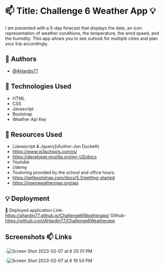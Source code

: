 
# 📫 Title: Challenge 6 Weather App 💡

I am presented with a 5-day forecast that displays the date, an icon representation of weather conditions, the temperature, the wind speed, and the humidity. This app allows you to see outlook for multiple cities and plan your trip accordingly. 




## 🚀 Authors

- [@AHardin77](https://www.github.com/octokatherine)


## 🚀 Technologies Used 
- HTML
- CSS
- Javascript
- Bootstrap
- Weather Api Key 

## 🚀 Resources Used
- [Javascript & Jquery](Author-Jon Duckett)
- https://www.w3schools.com/js/
- https://developer.mozilla.org/en-US/docs 
- Youtube
- Udemy
- Toutoring provided by the school and office hours. 
- https://getbootstrap.com/docs/5.3/getting-started
- https://openweathermap.org/api

## 💡 Deployment

🚀 Deployed application Link-  https://ahardin77.github.io/Challenge6Weatherapp/
Github- https://github.com/AHardin77/Challenge6Weatherapp




## Screenshots 📫 Links

-![Screen Shot 2023-02-07 at 6 20 01 PM](https://user-images.githubusercontent.com/109550438/217404133-102775f1-f723-4831-a528-ca74d1cb53bd.png)

-![Screen Shot 2023-02-07 at 6 19 54 PM](https://user-images.githubusercontent.com/109550438/217404146-95197c42-6fc5-4310-a802-986691fb266e.png)



